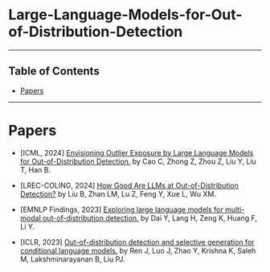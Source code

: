 # Large-Language-Models-for-Out-of-Distribution-Detection

---

## Table of Contents
- [Papers](#papers)

---

# Papers

  
* [ICML, 2024] [Envisioning Outlier Exposure by Large Language Models for Out-of-Distribution Detection.](https://arxiv.org/pdf/2406.00806) by Cao C, Zhong Z, Zhou Z, Liu Y, Liu T, Han B.
  
* [LREC-COLING, 2024] [How Good Are LLMs at Out-of-Distribution Detection?](https://arxiv.org/abs/2308.10261) by Liu B, Zhan LM, Lu Z, Feng Y, Xue L, Wu XM.
  
* [EMNLP Findings, 2023] [Exploring large language models for multi-modal out-of-distribution detection.](https://arxiv.org/abs/2310.08027) by Dai Y, Lang H, Zeng K, Huang F, Li Y.

* [ICLR, 2023] [Out-of-distribution detection and selective generation for conditional language models.](https://arxiv.org/pdf/2209.15558) by Ren J, Luo J, Zhao Y, Krishna K, Saleh M, Lakshminarayanan B, Liu PJ.
